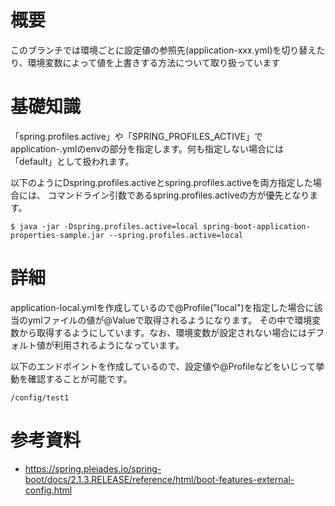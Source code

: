 # 概要
このブランチでは環境ごとに設定値の参照先(application-xxx.yml)を切り替えたり、環境変数によって値を上書きする方法について取り扱っています

# 基礎知識
「spring.profiles.active」や「SPRING_PROFILES_ACTIVE」でapplication-<env>.ymlのenvの部分を指定します。何も指定しない場合には「default」として扱われます。

以下のようにDspring.profiles.activeとspring.profiles.activeを両方指定した場合には、
コマンドライン引数であるspring.profiles.activeの方が優先となります。
```
$ java -jar -Dspring.profiles.active=local spring-boot-application-properties-sample.jar --spring.profiles.active=local
```

# 詳細
application-local.ymlを作成しているので@Profile("local")を指定した場合に該当のymlファイルの値が@Valueで取得されるようになります。
その中で環境変数から取得するようにしています。なお、環境変数が設定されない場合にはデフォルト値が利用されるようになっています。

以下のエンドポイントを作成しているので、設定値や@Profileなどをいじって挙動を確認することが可能です。
```
/config/test1
```

# 参考資料
- https://spring.pleiades.io/spring-boot/docs/2.1.3.RELEASE/reference/html/boot-features-external-config.html

